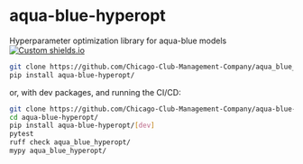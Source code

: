 # aqua-blue-hyperopt
Hyperparameter optimization library for aqua-blue models <br/>
[![Custom shields.io](https://img.shields.io/badge/docs-brightgreen?logo=github&logoColor=green&label=gh-pages)](https://chicago-club-management-company.github.io/aqua-blue-hyperopt/)

```bash
git clone https://github.com/Chicago-Club-Management-Company/aqua_blue_hyperopt
pip install aqua-blue-hyperopt/
```

or, with dev packages, and running the CI/CD:

```bash
git clone https://github.com/Chicago-Club-Management-Company/aqua-blue-hyperopt
cd aqua-blue-hyperopt/
pip install aqua-blue-hyperopt/[dev]
pytest
ruff check aqua_blue_hyperopt/
mypy aqua_blue_hyperopt/
```
